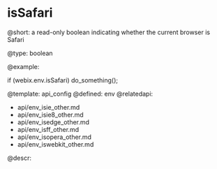 isSafari
=============


@short: a read-only boolean indicating whether the current browser is Safari
	

@type: boolean

@example:

if (webix.env.isSafari)
	do_something();


@template:	api_config
@defined:	env	
@relatedapi:
- api/env_isie_other.md
- api/env_isie8_other.md
- api/env_isedge_other.md
- api/env_isff_other.md
- api/env_isopera_other.md
- api/env_iswebkit_other.md

@descr:


